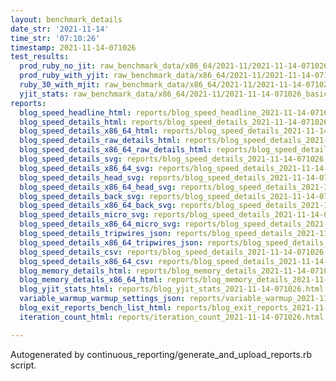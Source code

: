 ```yaml
---
layout: benchmark_details
date_str: '2021-11-14'
time_str: '07:10:26'
timestamp: 2021-11-14-071026
test_results:
  prod_ruby_no_jit: raw_benchmark_data/x86_64/2021-11/2021-11-14-071026_basic_benchmark_prod_ruby_no_jit.json
  prod_ruby_with_yjit: raw_benchmark_data/x86_64/2021-11/2021-11-14-071026_basic_benchmark_prod_ruby_with_yjit.json
  ruby_30_with_mjit: raw_benchmark_data/x86_64/2021-11/2021-11-14-071026_basic_benchmark_ruby_30_with_mjit.json
  yjit_stats: raw_benchmark_data/x86_64/2021-11/2021-11-14-071026_basic_benchmark_yjit_stats.json
reports:
  blog_speed_headline_html: reports/blog_speed_headline_2021-11-14-071026.html
  blog_speed_details_html: reports/blog_speed_details_2021-11-14-071026.html
  blog_speed_details_x86_64_html: reports/blog_speed_details_2021-11-14-071026.x86_64.html
  blog_speed_details_raw_details_html: reports/blog_speed_details_2021-11-14-071026.raw_details.html
  blog_speed_details_x86_64_raw_details_html: reports/blog_speed_details_2021-11-14-071026.x86_64.raw_details.html
  blog_speed_details_svg: reports/blog_speed_details_2021-11-14-071026.svg
  blog_speed_details_x86_64_svg: reports/blog_speed_details_2021-11-14-071026.x86_64.svg
  blog_speed_details_head_svg: reports/blog_speed_details_2021-11-14-071026.head.svg
  blog_speed_details_x86_64_head_svg: reports/blog_speed_details_2021-11-14-071026.x86_64.head.svg
  blog_speed_details_back_svg: reports/blog_speed_details_2021-11-14-071026.back.svg
  blog_speed_details_x86_64_back_svg: reports/blog_speed_details_2021-11-14-071026.x86_64.back.svg
  blog_speed_details_micro_svg: reports/blog_speed_details_2021-11-14-071026.micro.svg
  blog_speed_details_x86_64_micro_svg: reports/blog_speed_details_2021-11-14-071026.x86_64.micro.svg
  blog_speed_details_tripwires_json: reports/blog_speed_details_2021-11-14-071026.tripwires.json
  blog_speed_details_x86_64_tripwires_json: reports/blog_speed_details_2021-11-14-071026.x86_64.tripwires.json
  blog_speed_details_csv: reports/blog_speed_details_2021-11-14-071026.csv
  blog_speed_details_x86_64_csv: reports/blog_speed_details_2021-11-14-071026.x86_64.csv
  blog_memory_details_html: reports/blog_memory_details_2021-11-14-071026.html
  blog_memory_details_x86_64_html: reports/blog_memory_details_2021-11-14-071026.x86_64.html
  blog_yjit_stats_html: reports/blog_yjit_stats_2021-11-14-071026.html
  variable_warmup_warmup_settings_json: reports/variable_warmup_2021-11-14-071026.warmup_settings.json
  blog_exit_reports_bench_list_html: reports/blog_exit_reports_2021-11-14-071026.bench_list.html
  iteration_count_html: reports/iteration_count_2021-11-14-071026.html

---
```

Autogenerated by continuous_reporting/generate_and_upload_reports.rb script.
